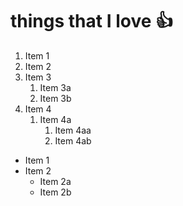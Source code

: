 # things that I love :+1:

1. Item 1
2. Item 2
3. Item 3
   1. Item 3a
   2. Item 3b
4. Item 4
   1. Item 4a
      1. Item 4aa
      2. Item 4ab

* Item 1
* Item 2
  * Item 2a
  * Item 2b

